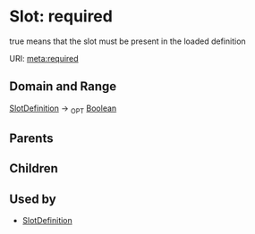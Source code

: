 
# Slot: required


true means that the slot must be present in the loaded definition

URI: [meta:required](https://w3id.org/linkml/meta/required)


## Domain and Range

[SlotDefinition](SlotDefinition.md) ->  <sub>OPT</sub> [Boolean](types/Boolean.md)

## Parents


## Children


## Used by

 * [SlotDefinition](SlotDefinition.md)
